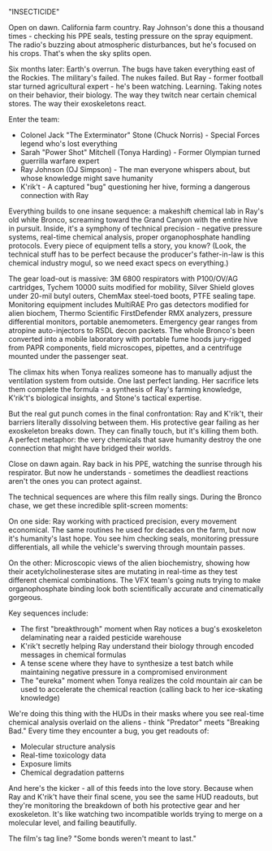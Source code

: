 "INSECTICIDE"

Open on dawn. California farm country. Ray Johnson's done this a thousand times - checking his PPE seals, testing pressure on the spray equipment. The radio's buzzing about atmospheric disturbances, but he's focused on his crops. That's when the sky splits open.

Six months later: Earth's overrun. The bugs have taken everything east of the Rockies. The military's failed. The nukes failed. But Ray - former football star turned agricultural expert - he's been watching. Learning. Taking notes on their behavior, their biology. The way they twitch near certain chemical stores. The way their exoskeletons react.

Enter the team:
- Colonel Jack "The Exterminator" Stone (Chuck Norris) - Special Forces legend who's lost everything
- Sarah "Power Shot" Mitchell (Tonya Harding) - Former Olympian turned guerrilla warfare expert
- Ray Johnson (OJ Simpson) - The man everyone whispers about, but whose knowledge might save humanity
- K'rik't - A captured "bug" questioning her hive, forming a dangerous connection with Ray

Everything builds to one insane sequence: a makeshift chemical lab in Ray's old white Bronco, screaming toward the Grand Canyon with the entire hive in pursuit. Inside, it's a symphony of technical precision - negative pressure systems, real-time chemical analysis, proper organophosphate handling protocols. Every piece of equipment tells a story, you know? (Look, the technical stuff has to be perfect because the producer's father-in-law is this chemical industry mogul, so we need exact specs on everything.)

The gear load-out is massive: 3M 6800 respirators with P100/OV/AG cartridges, Tychem 10000 suits modified for mobility, Silver Shield gloves under 20-mil butyl outers, ChemMax steel-toed boots, PTFE sealing tape. Monitoring equipment includes MultiRAE Pro gas detectors modified for alien biochem, Thermo Scientific FirstDefender RMX analyzers, pressure differential monitors, portable anemometers. Emergency gear ranges from atropine auto-injectors to RSDL decon packets. The whole Bronco's been converted into a mobile laboratory with portable fume hoods jury-rigged from PAPR components, field microscopes, pipettes, and a centrifuge mounted under the passenger seat.

The climax hits when Tonya realizes someone has to manually adjust the ventilation system from outside. One last perfect landing. Her sacrifice lets them complete the formula - a synthesis of Ray's farming knowledge, K'rik't's biological insights, and Stone's tactical expertise.

But the real gut punch comes in the final confrontation: Ray and K'rik't, their barriers literally dissolving between them. His protective gear failing as her exoskeleton breaks down. They can finally touch, but it's killing them both. A perfect metaphor: the very chemicals that save humanity destroy the one connection that might have bridged their worlds.

Close on dawn again. Ray back in his PPE, watching the sunrise through his respirator. But now he understands - sometimes the deadliest reactions aren't the ones you can protect against.

The technical sequences are where this film really sings. During the Bronco chase, we get these incredible split-screen moments:

On one side: Ray working with practiced precision, every movement economical. The same routines he used for decades on the farm, but now it's humanity's last hope. You see him checking seals, monitoring pressure differentials, all while the vehicle's swerving through mountain passes.

On the other: Microscopic views of the alien biochemistry, showing how their acetylcholinesterase sites are mutating in real-time as they test different chemical combinations. The VFX team's going nuts trying to make organophosphate binding look both scientifically accurate and cinematically gorgeous.

Key sequences include:
- The first "breakthrough" moment when Ray notices a bug's exoskeleton delaminating near a raided pesticide warehouse
- K'rik't secretly helping Ray understand their biology through encoded messages in chemical formulas
- A tense scene where they have to synthesize a test batch while maintaining negative pressure in a compromised environment
- The "eureka" moment when Tonya realizes the cold mountain air can be used to accelerate the chemical reaction (calling back to her ice-skating knowledge)

We're doing this thing with the HUDs in their masks where you see real-time chemical analysis overlaid on the aliens - think "Predator" meets "Breaking Bad." Every time they encounter a bug, you get readouts of:
- Molecular structure analysis
- Real-time toxicology data
- Exposure limits
- Chemical degradation patterns

And here's the kicker - all of this feeds into the love story. Because when Ray and K'rik't have their final scene, you see the same HUD readouts, but they're monitoring the breakdown of both his protective gear and her exoskeleton. It's like watching two incompatible worlds trying to merge on a molecular level, and failing beautifully.

The film's tag line? "Some bonds weren't meant to last."
